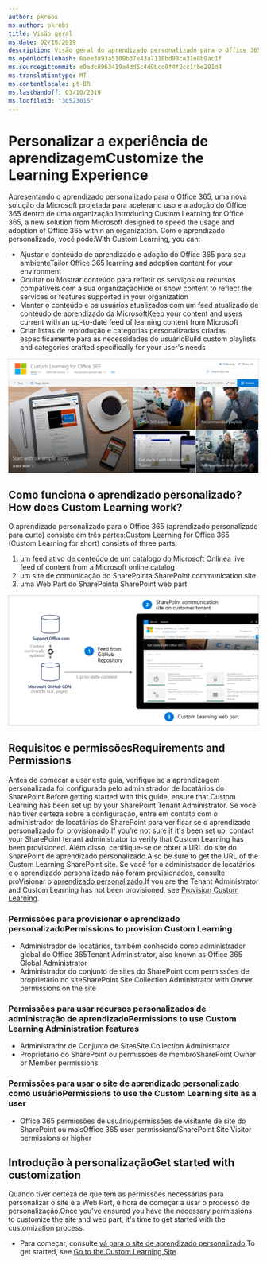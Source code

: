 ```yaml
---
author: pkrebs
ms.author: pkrebs
title: Visão geral
ms.date: 02/18/2019
description: Visão geral do aprendizado personalizado para o Office 365 para administradores
ms.openlocfilehash: 6aee3a93a5109b37e43a7118bd98ca31e8b9ac1f
ms.sourcegitcommit: e0adc8963419a4dd5c4d9bcc9f4f2cc1fbe291d4
ms.translationtype: MT
ms.contentlocale: pt-BR
ms.lasthandoff: 03/10/2019
ms.locfileid: "30523015"
---
```

# <a name="customize-the-learning-experience"></a><span data-ttu-id="dfd53-103">Personalizar a experiência de aprendizagem</span><span class="sxs-lookup"><span data-stu-id="dfd53-103">Customize the Learning Experience</span></span>

<span data-ttu-id="dfd53-104">Apresentando o aprendizado personalizado para o Office 365, uma nova solução da Microsoft projetada para acelerar o uso e a adoção do Office 365 dentro de uma organização.</span><span class="sxs-lookup"><span data-stu-id="dfd53-104">Introducing Custom Learning for Office 365, a new solution from Microsoft designed to speed the usage and adoption of Office 365 within an organization.</span></span> <span data-ttu-id="dfd53-105">Com o aprendizado personalizado, você pode:</span><span class="sxs-lookup"><span data-stu-id="dfd53-105">With Custom Learning, you can:</span></span>
- <span data-ttu-id="dfd53-106">Ajustar o conteúdo de aprendizado e adoção do Office 365 para seu ambiente</span><span class="sxs-lookup"><span data-stu-id="dfd53-106">Tailor Office 365 learning and adoption content for your environment</span></span> 
- <span data-ttu-id="dfd53-107">Ocultar ou Mostrar conteúdo para refletir os serviços ou recursos compatíveis com a sua organização</span><span class="sxs-lookup"><span data-stu-id="dfd53-107">Hide or show content to reflect the services or features supported in your organization</span></span> 
- <span data-ttu-id="dfd53-108">Manter o conteúdo e os usuários atualizados com um feed atualizado de conteúdo de aprendizado da Microsoft</span><span class="sxs-lookup"><span data-stu-id="dfd53-108">Keep your content and users current with an up-to-date feed of learning content from Microsoft</span></span> 
- <span data-ttu-id="dfd53-109">Criar listas de reprodução e categorias personalizadas criadas especificamente para as necessidades do usuário</span><span class="sxs-lookup"><span data-stu-id="dfd53-109">Build custom playlists and categories crafted specifically for your user's needs</span></span>

![CG-Introducing. png](media/cg-introducing.png)

## <a name="how-does-custom-learning-work"></a><span data-ttu-id="dfd53-111">Como funciona o aprendizado personalizado?</span><span class="sxs-lookup"><span data-stu-id="dfd53-111">How does Custom Learning work?</span></span>

<span data-ttu-id="dfd53-112">O aprendizado personalizado para o Office 365 (aprendizado personalizado para curto) consiste em três partes:</span><span class="sxs-lookup"><span data-stu-id="dfd53-112">Custom Learning for Office 365 (Custom Learning for short) consists of three parts:</span></span> 
1. <span data-ttu-id="dfd53-113">um feed ativo de conteúdo de um catálogo do Microsoft Online</span><span class="sxs-lookup"><span data-stu-id="dfd53-113">a live feed of content from a Microsoft online catalog</span></span>
2. <span data-ttu-id="dfd53-114">um site de comunicação do SharePoint</span><span class="sxs-lookup"><span data-stu-id="dfd53-114">a SharePoint communication site</span></span>
3. <span data-ttu-id="dfd53-115">uma Web Part do SharePoint</span><span class="sxs-lookup"><span data-stu-id="dfd53-115">a SharePoint web part</span></span> 

![CG-howitworks. png](media/cg-howitworks.png)

## <a name="requirements-and-permissions"></a><span data-ttu-id="dfd53-117">Requisitos e permissões</span><span class="sxs-lookup"><span data-stu-id="dfd53-117">Requirements and Permissions</span></span>

<span data-ttu-id="dfd53-118">Antes de começar a usar este guia, verifique se a aprendizagem personalizada foi configurada pelo administrador de locatários do SharePoint.</span><span class="sxs-lookup"><span data-stu-id="dfd53-118">Before getting started with this guide, ensure that Custom Learning has been set up by your SharePoint Tenant Administrator.</span></span> <span data-ttu-id="dfd53-119">Se você não tiver certeza sobre a configuração, entre em contato com o administrador de locatários do SharePoint para verificar se o aprendizado personalizado foi provisionado.</span><span class="sxs-lookup"><span data-stu-id="dfd53-119">If you’re not sure if it's been set up, contact your SharePoint tenant administrator to verify that Custom Learning has been provisioned.</span></span> <span data-ttu-id="dfd53-120">Além disso, certifique-se de obter a URL do site do SharePoint de aprendizado personalizado.</span><span class="sxs-lookup"><span data-stu-id="dfd53-120">Also be sure to get the URL of the Custom Learning SharePoint site.</span></span> <span data-ttu-id="dfd53-121">Se você for o administrador de locatários e o aprendizado personalizado não foram provisionados, consulte proVisionar o [aprendizado personalizado](custom_provision.md).</span><span class="sxs-lookup"><span data-stu-id="dfd53-121">If you are the Tenant Administrator and Custom Learning has not been provisioned, see [Provision Custom Learning](custom_provision.md).</span></span> 

### <a name="permissions-to-provision-custom-learning"></a><span data-ttu-id="dfd53-122">Permissões para provisionar o aprendizado personalizado</span><span class="sxs-lookup"><span data-stu-id="dfd53-122">Permissions to provision Custom Learning</span></span>

- <span data-ttu-id="dfd53-123">Administrador de locatários, também conhecido como administrador global do Office 365</span><span class="sxs-lookup"><span data-stu-id="dfd53-123">Tenant Administrator, also known as Office 365 Global Administrator</span></span>
- <span data-ttu-id="dfd53-124">Administrador do conjunto de sites do SharePoint com permissões de proprietário no site</span><span class="sxs-lookup"><span data-stu-id="dfd53-124">SharePoint Site Collection Administrator with Owner permissions on the site</span></span>

### <a name="permissions-to-use-custom-learning-administration-features"></a><span data-ttu-id="dfd53-125">Permissões para usar recursos personalizados de administração de aprendizado</span><span class="sxs-lookup"><span data-stu-id="dfd53-125">Permissions to use Custom Learning Administration features</span></span>

- <span data-ttu-id="dfd53-126">Administrador de Conjunto de Sites</span><span class="sxs-lookup"><span data-stu-id="dfd53-126">Site Collection Administrator</span></span>
- <span data-ttu-id="dfd53-127">Proprietário do SharePoint ou permissões de membro</span><span class="sxs-lookup"><span data-stu-id="dfd53-127">SharePoint Owner or Member permissions</span></span>

### <a name="permissions-to-use-the-custom-learning-site-as-a-user"></a><span data-ttu-id="dfd53-128">Permissões para usar o site de aprendizado personalizado como usuário</span><span class="sxs-lookup"><span data-stu-id="dfd53-128">Permissions to use the Custom Learning site as a user</span></span>

- <span data-ttu-id="dfd53-129">Office 365 permissões de usuário/permissões de visitante de site do SharePoint ou mais</span><span class="sxs-lookup"><span data-stu-id="dfd53-129">Office 365 user permissions/SharePoint Site Visitor permissions or higher</span></span>

## <a name="get-started-with-customization"></a><span data-ttu-id="dfd53-130">Introdução à personalização</span><span class="sxs-lookup"><span data-stu-id="dfd53-130">Get started with customization</span></span>
<span data-ttu-id="dfd53-131">Quando tiver certeza de que tem as permissões necessárias para personalizar o site e a Web Part, é hora de começar a usar o processo de personalização.</span><span class="sxs-lookup"><span data-stu-id="dfd53-131">Once you've ensured you have the necessary permissions to customize the site and web part, it's time to get started with the customization process.</span></span> 

- <span data-ttu-id="dfd53-132">Para começar, consulte [vá para o site de aprendizado personalizado](custom_goto.md).</span><span class="sxs-lookup"><span data-stu-id="dfd53-132">To get started, see [Go to the Custom Learning Site](custom_goto.md).</span></span>